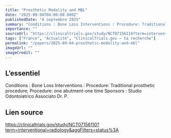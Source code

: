 ```yaml
---
title: "Prosthetic Modality and MBL"
date: "2025-09-04T04:00:00.000Z"
publishedDate: "4 septembre 2025"
summary: "Conditions : Bone Loss Interventions : Procedure: Traditional prosthetic procedure; Procedure: one abutment-one time Sponsors : Studio Odontoiatrico Associato Dr. P."
importance: ""
sourceUrl: "https://clinicaltrials.gov/study/NCT07156110?term=interventional+radiology&aggFilters=status%3A"
tags: ["France", "Actualité", "ClinicalTrials.gov — ta recherche"]
permalink: "/papers/2025-09-04-prosthetic-modality-and-mbl"
imageUrl: ""
imageCredit: ""
---
```


## L’essentiel

Conditions : Bone Loss Interventions : Procedure: Traditional prosthetic procedure; Procedure: one abutment-one time Sponsors : Studio Odontoiatrico Associato Dr. P.

## Lien source

https://clinicaltrials.gov/study/NCT07156110?term=interventional+radiology&aggFilters=status%3A
